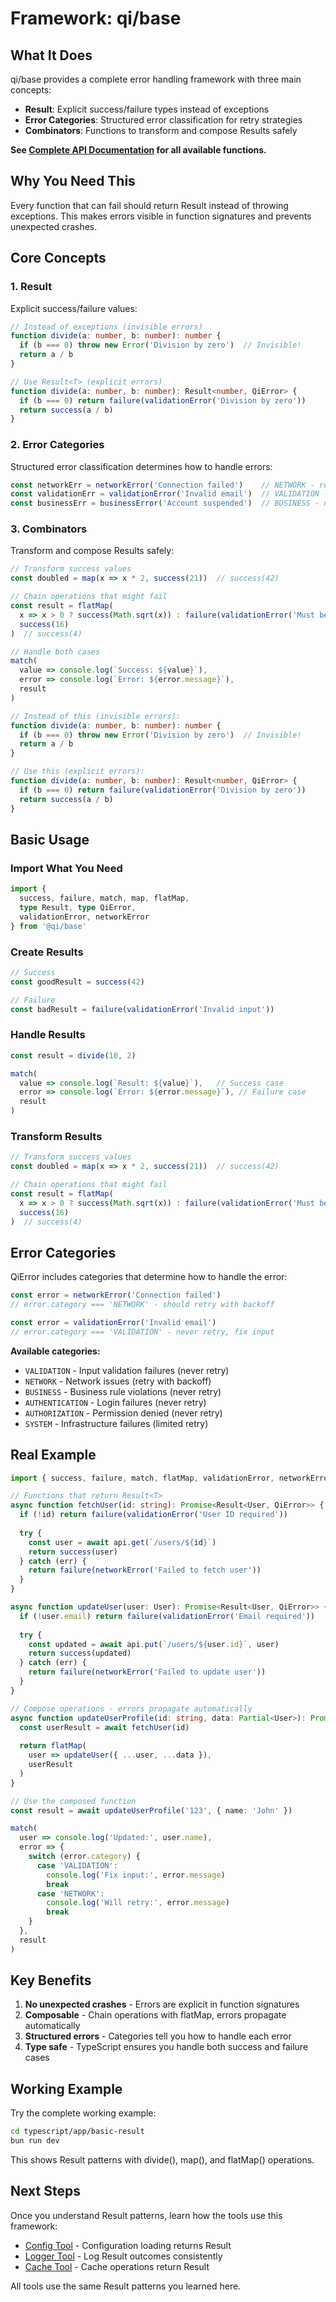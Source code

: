 # Framework: qi/base

## What It Does

qi/base provides a complete error handling framework with three main concepts:
- **Result<T>**: Explicit success/failure types instead of exceptions
- **Error Categories**: Structured error classification for retry strategies  
- **Combinators**: Functions to transform and compose Results safely

**See [Complete API Documentation](../api/base.md) for all available functions.**

## Why You Need This

Every function that can fail should return Result<T> instead of throwing exceptions. This makes errors visible in function signatures and prevents unexpected crashes.

## Core Concepts

### 1. Result<T>
Explicit success/failure values:

```typescript
// Instead of exceptions (invisible errors)
function divide(a: number, b: number): number {
  if (b === 0) throw new Error('Division by zero')  // Invisible!
  return a / b
}

// Use Result<T> (explicit errors)
function divide(a: number, b: number): Result<number, QiError> {
  if (b === 0) return failure(validationError('Division by zero'))
  return success(a / b)
}
```

### 2. Error Categories
Structured error classification determines how to handle errors:

```typescript
const networkErr = networkError('Connection failed')    // NETWORK - retry with backoff
const validationErr = validationError('Invalid email')  // VALIDATION - never retry, fix input
const businessErr = businessError('Account suspended')  // BUSINESS - never retry, business logic
```

### 3. Combinators
Transform and compose Results safely:

```typescript
// Transform success values
const doubled = map(x => x * 2, success(21))  // success(42)

// Chain operations that might fail  
const result = flatMap(
  x => x > 0 ? success(Math.sqrt(x)) : failure(validationError('Must be positive')),
  success(16)
)  // success(4)

// Handle both cases
match(
  value => console.log(`Success: ${value}`),
  error => console.log(`Error: ${error.message}`),
  result
)
```

```typescript
// Instead of this (invisible errors):
function divide(a: number, b: number): number {
  if (b === 0) throw new Error('Division by zero')  // Invisible!
  return a / b
}

// Use this (explicit errors):
function divide(a: number, b: number): Result<number, QiError> {
  if (b === 0) return failure(validationError('Division by zero'))
  return success(a / b)
}
```

## Basic Usage

### Import What You Need

```typescript
import { 
  success, failure, match, map, flatMap,
  type Result, type QiError,
  validationError, networkError 
} from '@qi/base'
```

### Create Results

```typescript
// Success
const goodResult = success(42)

// Failure  
const badResult = failure(validationError('Invalid input'))
```

### Handle Results

```typescript
const result = divide(10, 2)

match(
  value => console.log(`Result: ${value}`),   // Success case
  error => console.log(`Error: ${error.message}`), // Failure case
  result
)
```

### Transform Results

```typescript
// Transform success values
const doubled = map(x => x * 2, success(21))  // success(42)

// Chain operations that might fail
const result = flatMap(
  x => x > 0 ? success(Math.sqrt(x)) : failure(validationError('Must be positive')),
  success(16)
)  // success(4)
```

## Error Categories

QiError includes categories that determine how to handle the error:

```typescript
const error = networkError('Connection failed')
// error.category === 'NETWORK' - should retry with backoff

const error = validationError('Invalid email')  
// error.category === 'VALIDATION' - never retry, fix input
```

**Available categories:**
- `VALIDATION` - Input validation failures (never retry)
- `NETWORK` - Network issues (retry with backoff)
- `BUSINESS` - Business rule violations (never retry)  
- `AUTHENTICATION` - Login failures (never retry)
- `AUTHORIZATION` - Permission denied (never retry)
- `SYSTEM` - Infrastructure failures (limited retry)

## Real Example

```typescript
import { success, failure, match, flatMap, validationError, networkError } from '@qi/base'

// Functions that return Result<T>
async function fetchUser(id: string): Promise<Result<User, QiError>> {
  if (!id) return failure(validationError('User ID required'))
  
  try {
    const user = await api.get(`/users/${id}`)
    return success(user)
  } catch (err) {
    return failure(networkError('Failed to fetch user'))
  }
}

async function updateUser(user: User): Promise<Result<User, QiError>> {
  if (!user.email) return failure(validationError('Email required'))
  
  try {
    const updated = await api.put(`/users/${user.id}`, user)
    return success(updated)
  } catch (err) {
    return failure(networkError('Failed to update user'))
  }
}

// Compose operations - errors propagate automatically
async function updateUserProfile(id: string, data: Partial<User>): Promise<Result<User, QiError>> {
  const userResult = await fetchUser(id)
  
  return flatMap(
    user => updateUser({ ...user, ...data }),
    userResult
  )
}

// Use the composed function
const result = await updateUserProfile('123', { name: 'John' })

match(
  user => console.log('Updated:', user.name),
  error => {
    switch (error.category) {
      case 'VALIDATION':
        console.log('Fix input:', error.message)
        break
      case 'NETWORK':
        console.log('Will retry:', error.message)
        break
    }
  },
  result
)
```

## Key Benefits

1. **No unexpected crashes** - Errors are explicit in function signatures
2. **Composable** - Chain operations with flatMap, errors propagate automatically  
3. **Structured errors** - Categories tell you how to handle each error
4. **Type safe** - TypeScript ensures you handle both success and failure cases

## Working Example

Try the complete working example:

```bash
cd typescript/app/basic-result
bun run dev
```

This shows Result<T> patterns with divide(), map(), and flatMap() operations.

## Next Steps

Once you understand Result<T> patterns, learn how the tools use this framework:

- [Config Tool](./qi-core-config.md) - Configuration loading returns Result<T>
- [Logger Tool](./qi-core-logger.md) - Log Result<T> outcomes consistently  
- [Cache Tool](./qi-core-cache.md) - Cache operations return Result<T>

All tools use the same Result<T> patterns you learned here.